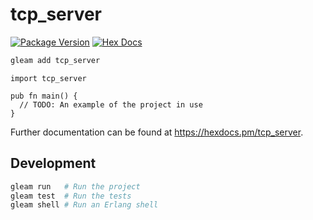 # tcp_server

[![Package Version](https://img.shields.io/hexpm/v/tcp_server)](https://hex.pm/packages/tcp_server)
[![Hex Docs](https://img.shields.io/badge/hex-docs-ffaff3)](https://hexdocs.pm/tcp_server/)

```sh
gleam add tcp_server
```
```gleam
import tcp_server

pub fn main() {
  // TODO: An example of the project in use
}
```

Further documentation can be found at <https://hexdocs.pm/tcp_server>.

## Development

```sh
gleam run   # Run the project
gleam test  # Run the tests
gleam shell # Run an Erlang shell
```
